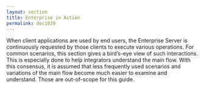```yaml
---
layout: section
title: Enterprise in Action
permalink: doc1039
---
```

When client applications are used by end users, the Enterprise Server is continuously requested by those clients to execute various operations. For common scenarios, this section gives a bird’s-eye view of such interactions. This is especially done to help integrators understand the main flow. With this consensus, it is assumed that less frequently used scenarios and variations of the main flow become much easier to examine and understand. Those are out-of-scope for this guide.
